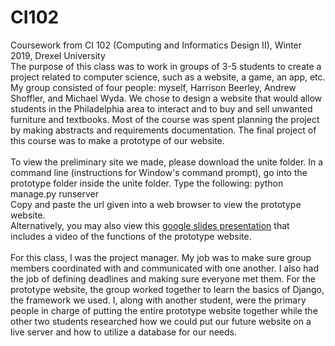 # CI102
Coursework from CI 102 (Computing and Informatics Design II), Winter 2019, Drexel University<br />
The purpose of this class was to work in groups of 3-5 students to create a project related to computer science, such as a website, a game, an app, etc.
My group consisted of four people: myself, Harrison Beerley, Andrew Shoffler, and Michael Wyda.
We chose to design a website that would allow students in the Philadelphia area to interact and to buy and sell unwanted furniture and textbooks.
Most of the course was spent planning the project by making abstracts and requirements documentation.
The final project of this course was to make a prototype of our website. <br />
<br />
To view the preliminary site we made, please download the unite folder. In a command line (instructions for Window's command prompt), 
go into the prototype folder inside the unite folder. Type the following: python manage.py runserver <br />
Copy and paste the url given into a web browser to view the prototype website. <br />
Alternatively, you may also view this <a href="https://docs.google.com/presentation/d/1fGTa7eXABzLIhVRP_MiO0N6NtwHj_ANcqGbIsWIQ2v8/edit#slide=id.g529b90106d_0_0">google slides presentation</a> that includes a video of the functions of the prototype website. <br />
<br />
For this class, I was the project manager. My job was to make sure group members coordinated with and communicated with one another. I also had the job of defining deadlines and making sure everyone met them. For the prototype website, the group worked together to learn the basics of Django, the framework we used. I, along with another student, were the primary people in charge of putting the entire prototype website together while the other two students researched how we could put our future website on a live server and how to utilize a database for our needs.
